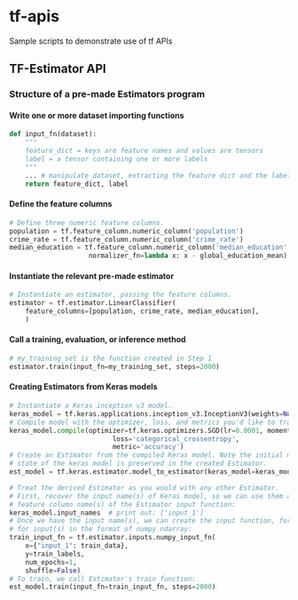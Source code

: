 # tf-apis
Sample scripts to demonstrate use of tf APIs

## TF-Estimator API

### Structure of a pre-made Estimators program

#### Write one or more dataset importing functions

```python
def input_fn(dataset):
    """
    feature_dict = keys are feature names and values are tensors
    label = a tensor containing one or more labels
    """
    ... # manipulate dataset, extracting the feature dict and the label
    return feature_dict, label
```

#### Define the feature columns
```python
# Define three numeric feature columns.
population = tf.feature_column.numeric_column('population')
crime_rate = tf.feature_column.numeric_column('crime_rate')
median_education = tf.feature_column.numeric_column('median_education',
                    normalizer_fn=lambda x: x - global_education_mean)
```

#### Instantiate the relevant pre-made estimator
```python
# Instantiate an estimator, passing the feature columns.
estimator = tf.estimator.LinearClassifier(
    feature_columns=[population, crime_rate, median_education],
    )
```

#### Call a training, evaluation, or inference method

```python
# my_training_set is the function created in Step 1
estimator.train(input_fn=my_training_set, steps=2000)
```

#### Creating Estimators from Keras models

```python
# Instantiate a Keras inception v3 model.
keras_model = tf.keras.applications.inception_v3.InceptionV3(weights=None)
# Compile model with the optimizer, loss, and metrics you'd like to train with.
keras_model.compile(optimizer=tf.keras.optimizers.SGD(lr=0.0001, momentum=0.9),
                          loss='categorical_crossentropy',
                          metric='accuracy')
# Create an Estimator from the compiled Keras model. Note the initial model
# state of the keras model is preserved in the created Estimator.
est_model = tf.keras.estimator.model_to_estimator(keras_model=keras_model)

# Treat the derived Estimator as you would with any other Estimator.
# First, recover the input name(s) of Keras model, so we can use them as the
# feature column name(s) of the Estimator input function:
keras_model.input_names  # print out: ['input_1']
# Once we have the input name(s), we can create the input function, for example,
# for input(s) in the format of numpy ndarray:
train_input_fn = tf.estimator.inputs.numpy_input_fn(
    x={"input_1": train_data},
    y=train_labels,
    num_epochs=1,
    shuffle=False)
# To train, we call Estimator's train function:
est_model.train(input_fn=train_input_fn, steps=2000)
```